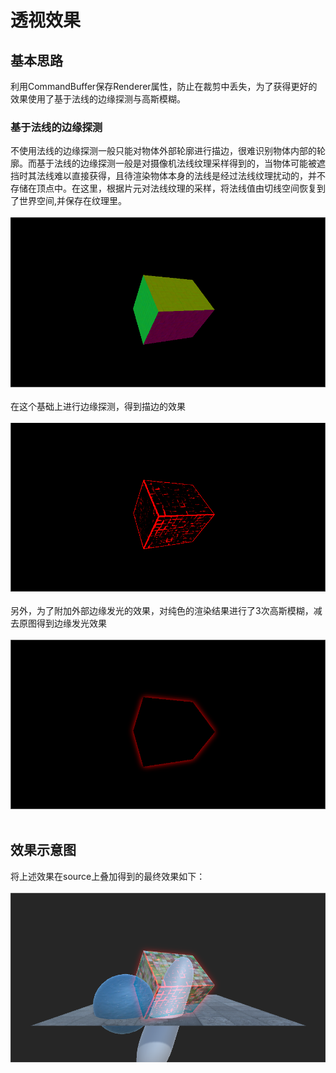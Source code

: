 # 透视效果
## 基本思路
利用CommandBuffer保存Renderer属性，防止在裁剪中丢失，为了获得更好的效果使用了基于法线的边缘探测与高斯模糊。
### 基于法线的边缘探测
不使用法线的边缘探测一般只能对物体外部轮廓进行描边，很难识别物体内部的轮廓。而基于法线的边缘探测一般是对摄像机法线纹理采样得到的，当物体可能被遮挡时其法线难以直接获得，且待渲染物体本身的法线是经过法线纹理扰动的，并不存储在顶点中。在这里，根据片元对法线纹理的采样，将法线值由切线空间恢复到了世界空间,并保存在纹理里。<br><br>
![](/SeeThrough/Img/SeeThroughNormal.png)<br><br>
在这个基础上进行边缘探测，得到描边的效果<br><br>
![](/SeeThrough/Img/SeeThroughEdge.png)<br><br>
另外，为了附加外部边缘发光的效果，对纯色的渲染结果进行了3次高斯模糊，减去原图得到边缘发光效果<br><br>
![](/SeeThrough/Img/SeeThroughEdgeLight.png)<br><br>

## 效果示意图
将上述效果在source上叠加得到的最终效果如下：<br><br>
![](/SeeThrough/Img/SeeThroughEff.png)<br><br>
